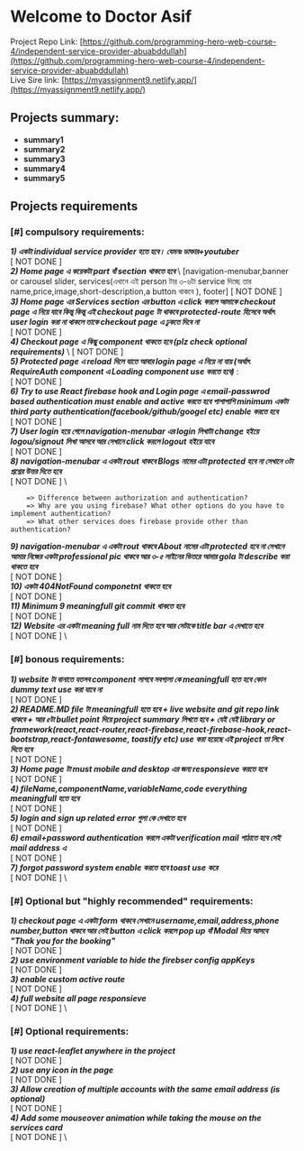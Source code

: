 # Welcome to **Doctor Asif**

Project Repo Link: [https://github.com/programming-hero-web-course-4/independent-service-provider-abuabddullah](https://github.com/programming-hero-web-course-4/independent-service-provider-abuabddullah) \
Live Sire link: [https://myassignment9.netlify.app/](https://myassignment9.netlify.app/) 



## Projects summary:
* **summary1**
* **summary2**
* **summary3**
* **summary4**
* **summary5**



## Projects requirements

### [#] compulsory requirements:
**_1) একটা individual service provider হতে হবে। যেমনঃ ডাক্তার+youtuber_** \
[ NOT DONE ] \
**_2) Home page এ কয়েকটা part বাঁ section থাকতে হবে_** \ [navigation-menubar,banner or carousel slider, services(এখানে এই person টার ৩-৬টা service দিচ্ছে তার name,price,image,short-description,a button থাকবে ), footer] 
[ NOT DONE ] \
**_3) Home page এর Services section এর button এ click করলে আমাকে checkout page এ নিয়ে যাবে কিন্তু কিন্তু এই checkout page টা থাকবে protected-route হিসেবে অর্থাৎ user login করা না থাকলে তাকে checkout page এ ঢুকতে দিবে না_** \
[ NOT DONE ] \
**_4) Checkout page এ কিছু component থাকতে হবে (plz check optional requirements)_** \ 
[ NOT DONE ] \
**_5) Protected page এ reload দিলে যাতে আবার login page এ নিয়ে না যায় (অর্থাৎ RequireAuth component এ Loading component use করতে হবে)_**  : \
[ NOT DONE ] \
**_6) Try to use React firebase hook and Login page এ email-passwrod based authentication must enable and active করতে হবে পাশাপাশি minimum একটা third party authentication(facebook/github/googel etc) enable করতে হবে_** \
[ NOT DONE ] \
**_7) User login হয়ে গেলে navigation-menubar এর login লিখাটা change হইয়ে logou/signout লিখা আসবে আর সেখানে click করলে logout হইয়ে যাবে_** \
[ NOT DONE ] \
**_8) navigation-menubar এ একটা rout থাকবে Blogs নামের এটা protected হবে না সেখানে ৩টা প্রশ্নের উত্তর দিতে হবে_** \
[ NOT DONE ] \

        => Difference between authorization and authentication?
        => Why are you using firebase? What other options do you have to implement authentication?
        => What other services does firebase provide other than authentication?                  


**_9) navigation-menubar এ একটা rout থাকবে About নামের এটা protected হবে না সেখানে আমার নিজের একটা professional pic থাকবে আর ৩-৫ লাইনের ভিতরে আমার gola টা describe করা থাকতে হবে_** \
[ NOT DONE ] \
**_10) একটা 404NotFound componetnt থাকতে হবে_** \
[ NOT DONE ] \
**_11) Minimum 9 meaningfull git commit থাকতে হবে_** \
[ NOT DONE ] \
**_12) Website এর একটা meaning full নাম দিতে হবে আর সেটাকে title bar এ দেখাতে হবে_** \
[ NOT DONE ] \




### [#] bonous requirements:
**_1) website টা বানাতে যতসব component লাগবে সবগ্যলা কে meaningfull হতে হবে কোন dummy text use করা যাবে না_** \
[ NOT DONE ] \
**_2) README.MD file টা meaningfull হতে হবে + live website and git repo link থাকবে +  আর ৫টা bullet point দিয়ে project summary লিখতে হবে + যেই যেই library or framework(react,react-router,react-firebase,react-firebase-hook,react-bootstrap,react-fontawesome, toastify etc) use করা হয়েছে এই project তা লিখে দিতে হবে_** \
[ NOT DONE ] \
**_3) Home page টা must mobile and desktop এর জন্য responsieve করতে হবে_** \
[ NOT DONE ] \
**_4) fileName,componentName,variableName,code everything meaningfull হতে হবে_** \
[ NOT DONE ] \
**_5) login and sign up related error গুলা কে দেখাতে হবে_** \
[ NOT DONE ] \
**_6) email+password authentication করলে একটা verification mail পাঠাতে হবে সেই mail address এ_** \
[ NOT DONE ] \
**_7) forgot password system enable করতে হবে toast use করে_** \
[ NOT DONE ] \



### [#] Optional but "highly recommended" requirements:
**_1) checkout page এ একটা form থাকবে সেখানে username,email,address,phone number,button থাকবে আর সেই button এ click করলে pop up বাঁ Modal দিয়ে আসবে "Thak you for the booking"_** \
[ NOT DONE ] \
**_2) use environment variable to hide the firebser config appKeys_** \
[ NOT DONE ] \
**_3) enable custom active route_** \
[ NOT DONE ] \
**_4) full website all page responsieve_** \
[ NOT DONE ] \



### [#] Optional requirements:
**_1) use react-leaflet anywhere in the project_** \
[ NOT DONE ] \
**_2) use any icon in the page_** \
[ NOT DONE ] \
**_3) Allow creation of multiple accounts with the same email address (is optional)_** \
[ NOT DONE ] \
**_4) Add some mouseover animation while taking the mouse on the services card_** \
[ NOT DONE ] \